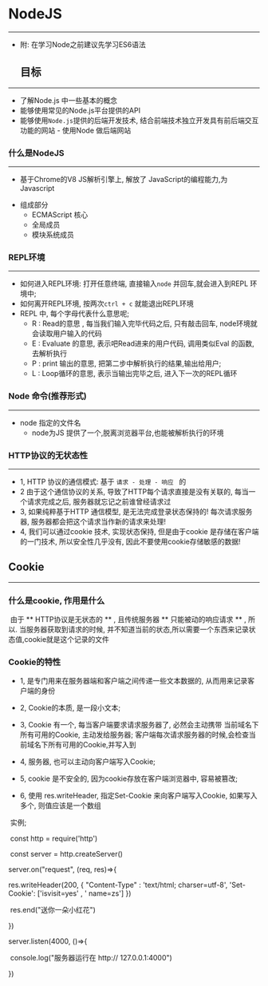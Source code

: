  # NodeJS

------

 + 附: 在学习Node之前建议先学习ES6语法

   



	## 目标

------



+ 了解Node.js 中一些基本的概念
+ 能够使用常见的Node.js平台提供的API  
+ 能够使用`Node.js`提供的后端开发技术,  结合前端技术独立开发具有前后端交互功能的网站  - 使用Node 做后端网站

  

 ### 什么是NodeJS

------



 + 基于Chrome的V8 JS解析引擎上, 解放了 JavaScript的编程能力,为Javascript 

- 组成部分
  - ECMAScript 核心
  - 全局成员
  - 模块系统成员

### REPL环境

------



+ 如何进入REPL环境:   打开任意终端, 直接输入`node` 并回车,就会进入到REPL 环境中;
+ 如何离开REPL环境, 按两次`ctrl + c` 就能退出REPL环境
+ REPL 中, 每个字母代表什么意思呢;
  + R :   Read的意思 , 每当我们输入完毕代码之后, 只有敲击回车, node环境就会读取用户输入的代码
  + E :   Evaluate 的意思,    表示吧Read进来的用户代码, 调用类似Eval 的函数, 去解析执行
  + P :   print 输出的意思, 把第二步中解析执行的结果,输出给用户;
  + L :    Loop循环的意思,  表示当输出完毕之后, 进入下一次的REPL循环

### Node 命令(推荐形式)

------

- node   指定的文件名
  + node为JS 提供了一个,脱离浏览器平台,也能被解析执行的环境







### HTTP协议的无状态性

------

+ 1,    HTTP 协议的通信模式:  基于 `请求 - 处理 - 响应 `  的
+ 2     由于这个通信协议的关系, 导致了HTTP每个请求直接是没有关联的, 每当一个请求完成之后, 服务器就忘记之前谁曾经请求过
+ 3,    如果纯粹基于HTTP 通信模型, 是无法完成登录状态保持的!   每次请求服务器,  服务器都会把这个请求当作新的请求来处理!
+ 4,    我们可以通过cookie 技术, 实现状态保持,  但是由于cookie 是存储在客户端的一门技术, 所以安全性几乎没有, 因此不要使用cookie存储敏感的数据!





## Cookie

------

### 什么是cookie, 作用是什么

​	由于 **  HTTP协议是无状态的 ** , 且传统服务器 ** 只能被动的响应请求 ** , 所以. 当服务器获取到请求的时候,  并不知道当前的状态,所以需要一个东西来记录状态值,cookie就是这个记录的文件





### Cookie的特性

 + 1,  是专门用来在服务器端和客户端之间传递一些文本数据的, 从而用来记录客户端的身份

 + 2, Cookie的本质, 是一段小文本;

 + 3,  Cookie 有一个, 每当客户端要求请求服务器了, 必然会主动携带 当前域名下所有可用的Cookie, 主动发给服务器; 客户端每次请求服务器的时候,会检查当前域名下所有可用的Cookie,并写入到

 + 4,   服务器, 也可以主动向客户端写入Cookie;

 + 5,  cookie 是不安全的,  因为cookie存放在客户端浏览器中, 容易被篡改;

 + 6,   使用 res.writeHeader,  指定Set-Cookie 来向客户端写入Cookie, 如果写入多个,  则值应该是一个数组

   

​	实例;

​	const  http = require('http')

​	const server = http.createServer()

server.on("request", (req, res)=>{

res.writeHeader(200, {
            "Content-Type" : 'text/html; charser=utf-8',
            'Set-Cookie': ['isvisit=yes' ,  ' name=zs']
		})

​	res.end("送你一朵小红花")

})

server.listen(4000, ()=>{

​	console.log("服务器运行在 http:// 127.0.0.1:4000")

})

```
		
```

​	















